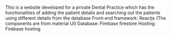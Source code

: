 This is a website developed for a private Dental Practice which has the functionalities of adding the patient details and searching out the patients using different details from the database
Front-end framework: Reactjs (The components are from material UI)
Database: Firebase firestore
Hosting: Firebase hosting

